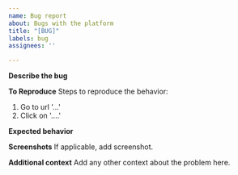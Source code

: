 ```yaml
---
name: Bug report
about: Bugs with the platform
title: "[BUG]"
labels: bug
assignees: ''

---
```


**Describe the bug**

**To Reproduce**
Steps to reproduce the behavior:
1. Go to url '...'
2. Click on '....'

**Expected behavior**

**Screenshots**
If applicable, add screenshot.

**Additional context**
Add any other context about the problem here.
